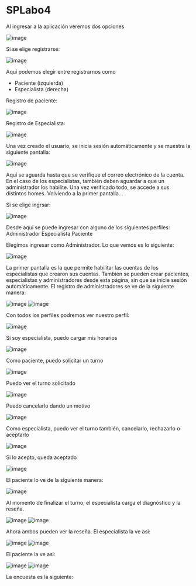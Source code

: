 # SPLabo4

Al ingresar a la aplicación veremos dos opciones

![image](https://user-images.githubusercontent.com/78209674/198199987-1336e47d-7d57-4f77-98d1-b001fbdc58c4.png)

Si se elige registrarse:

![image](https://user-images.githubusercontent.com/78209674/198200376-60c0c34d-ad3b-4060-89c1-57f25b271061.png)

Aquí podemos elegir entre registrarnos como
 - Paciente (izquierda)
 - Especialista (derecha)

Registro de paciente: 

![image](https://user-images.githubusercontent.com/78209674/198200479-48956c9a-d4a8-4d6c-8369-3ffd540136ba.png)

Registro de Especialista: 

![image](https://user-images.githubusercontent.com/78209674/198200536-577db262-8086-493d-b012-fe9c70bf44d9.png)

Una vez creado el usuario, se inicia sesión automáticamente y se muestra la siguiente pantalla:

![image](https://user-images.githubusercontent.com/78209674/198200603-1b8cf454-4951-4820-bc51-002555f2fec5.png)

Aquí se aguarda hasta que se verifique el correo electrónico de la cuenta. En el caso de los especialistas, también deben aguardar a que un administrador los habilite.
Una vez verificado todo, se accede a sus distintos homes. Volviendo a la primer pantalla...

Si se elige ingrsar: 

![image](https://user-images.githubusercontent.com/78209674/198200078-4b883fd9-f4bf-4b0d-99a6-8782bf4762d3.png)

Desde aquí se puede ingresar con alguno de los siguientes perfiles: 
Administrador
Especialista
Paciente

Elegimos ingresar como Administrador. Lo que vemos es lo siguiente:

![image](https://user-images.githubusercontent.com/78209674/198200877-9039f80c-3a5b-4736-b874-d1099cefb9da.png)

La primer pantalla es la que permite habilitar las cuentas de los especialistas que crearon sus cuentas.
También se pueden crear pacientes, especialistas y administradores desde esta página, sin que se inicie sesión automáticamente.
El registro de administradores se ve de la siguiente manera:

![image](https://user-images.githubusercontent.com/78209674/198201204-285efabe-d889-4250-8ead-ee902f7447c9.png)
![image](https://user-images.githubusercontent.com/78209674/198201169-fe34d35d-029b-4816-8734-b4c3c0874841.png)

Con todos los perfiles podremos ver nuestro perfil:

![image](https://user-images.githubusercontent.com/78209674/199715956-dc1508c0-2fb9-4fb1-b447-55ce5b09a8ce.png)

Si soy especialista, puedo cargar mis horarios

![image](https://user-images.githubusercontent.com/78209674/199718035-035e928a-8ca1-4427-a93b-acd3be78a485.png)

Como paciente, puedo solicitar un turno

![image](https://user-images.githubusercontent.com/78209674/199718174-16c2ada8-686d-44c2-baaa-169670882f2e.png)

Puedo ver el turno solicitado

![image](https://user-images.githubusercontent.com/78209674/199718925-bb9b0dba-f459-4db1-a8c5-b9d3df2ed130.png)

Puedo cancelarlo dando un motivo

![image](https://user-images.githubusercontent.com/78209674/199718992-86b7c9c6-c960-4f28-9571-ae1974ab5849.png)

Como especialista, puedo ver el turno también, cancelarlo, rechazarlo o aceptarlo

![image](https://user-images.githubusercontent.com/78209674/199719159-b55a11fe-032e-4723-9c0f-f3276328321c.png)

Si lo acepto, queda aceptado

![image](https://user-images.githubusercontent.com/78209674/199719229-9c6f9018-c854-4e2e-bbef-107000688f89.png)

El paciente lo ve de la siguiente manera:

![image](https://user-images.githubusercontent.com/78209674/199719294-e5ff9a04-5c88-4723-a735-3283b8c31bb2.png)

Al momento de finalizar el turno, el especialista carga el diagnóstico y la reseña.

![image](https://user-images.githubusercontent.com/78209674/199719433-c18f49d5-439a-43af-abb6-3edfbfe81458.png)
![image](https://user-images.githubusercontent.com/78209674/199719498-647b704c-664d-43cc-ace5-02f246ec1fb8.png)

Ahora ambos pueden ver la reseña. El especialista la ve asi:

![image](https://user-images.githubusercontent.com/78209674/199719567-c7be0fb2-136a-40a1-9aa5-f91d427fe307.png)
![image](https://user-images.githubusercontent.com/78209674/199719588-b53d7dd5-f124-4310-8c9c-9a5db1250fe7.png)

El paciente la ve asi:

![image](https://user-images.githubusercontent.com/78209674/199719668-c8c4c74b-634d-4098-b2c2-b935971910e1.png)
![image](https://user-images.githubusercontent.com/78209674/199719588-b53d7dd5-f124-4310-8c9c-9a5db1250fe7.png)

La encuesta es la siguiente:



